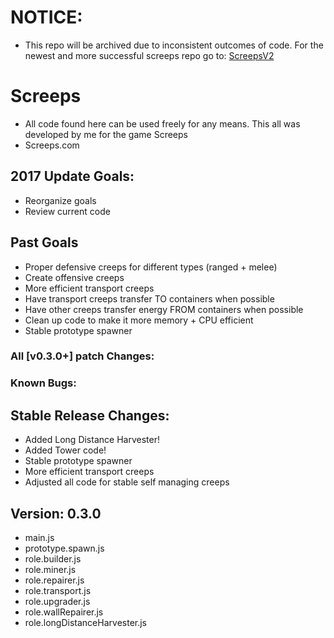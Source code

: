 # NOTICE:
- This repo will be archived due to inconsistent outcomes of code. For the newest and more successful screeps repo go to: [ScreepsV2](https://github.com/Tanner1638/ScreepsV2)



# Screeps
- All code found here can be used freely for any means. This all was developed by me for the game Screeps
- Screeps.com

## 2017 Update Goals:
- Reorganize goals
- Review current code


## Past Goals 
- Proper defensive creeps for different types (ranged + melee)
- Create offensive creeps
- More efficient transport creeps
- Have transport creeps transfer TO containers when possible
- Have other creeps transfer energy FROM containers when possible
- Clean up code to make it more memory + CPU efficient
- Stable prototype spawner

### All [v0.3.0+] patch Changes:


### Known Bugs:



## Stable Release Changes:
- Added Long Distance Harvester!
- Added Tower code!
- Stable prototype spawner
- More efficient transport creeps
- Adjusted all code for stable self managing creeps

## Version: 0.3.0
- main.js
- prototype.spawn.js
- role.builder.js
- role.miner.js
- role.repairer.js
- role.transport.js
- role.upgrader.js
- role.wallRepairer.js
- role.longDistanceHarvester.js
